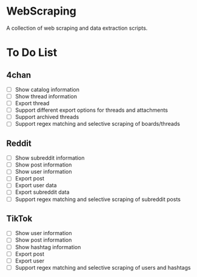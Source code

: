 # WebScraping
A collection of web scraping and data extraction scripts.

# To Do List
## 4chan
- [ ] Show catalog information
- [ ] Show thread information
- [ ] Export thread
- [ ] Support different export options for threads and attachments
- [ ] Support archived threads
- [ ] Support regex matching and selective scraping of boards/threads

## Reddit
- [ ] Show subreddit information
- [ ] Show post information
- [ ] Show user information
- [ ] Export post
- [ ] Export user data
- [ ] Export subreddit data
- [ ] Support regex matching and selective scraping of subreddit posts

## TikTok
- [ ] Show user information
- [ ] Show post information
- [ ] Show hashtag information
- [ ] Export post
- [ ] Export user
- [ ] Support regex matching and selective scraping of users and hashtags
